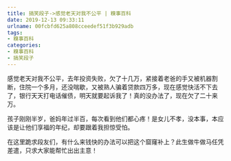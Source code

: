 ```yaml
---
title: 搞笑段子->感觉老天对我不公平 | 糗事百科
date: 2019-12-13 09:33:11
urlname: 00fcbfd625a808cceedef51f3b929adb
tags: 
- 糗事百科
categories:
- 糗事百科
- 搞笑段子
---
```

感觉老天对我不公平，去年投资失败，欠了十几万，紧接着老爸的手又被机器割断，住院一个多月，还没喘歇，又被熟人骗着贷款四万多，现在感觉快活不下去了，银行天天打电话催债，明天就要起诉我了！真的没办法了，现在欠了二十来万。

孩子刚刚半岁，爸妈年过半百，每次看到他们都心疼！是女儿不孝，没本事，本应该是让他们享福的年纪，却要跟着我担惊受怕。

在这里跪求段友们，有什么来钱快的办法可以把这个窟窿补上？此生做牛做马任凭差遣，只求大家能帮忙出出主意！



